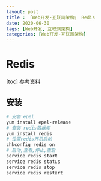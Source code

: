 ```yaml
---
layout: post
title : 「Web开发-互联网架构」 Redis
date: 2020-06-30
tags: [Web开发, 互联网架构]
categories: [Web开发-互联网架构]
---
```


# Redis
[toc]
[参考资料](https://www.jianshu.com/p/7257cf14fb16)

## 安装

``` BASH
# 安装 epel
yum install epel-release
# 安装 redis数据库
yum install redis
# 设置redis开机启动
chkconfig redis on
# 启动,查看,停止,重启
service redis start
service redis status
service redis stop
service redis restart
```
